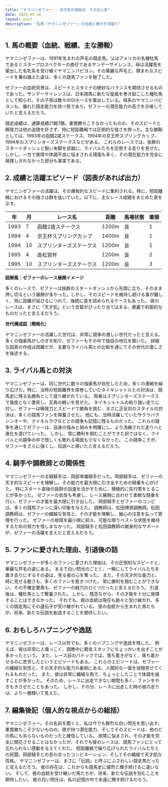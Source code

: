 ```yaml
---
title: "ヤマニンゼファー - 天才肌の韋駄天、その光と影"
date: 2025-05-26
layout: post
description: "名馬『ヤマニンゼファー』の伝説と魅力を深堀り"
---
```


## 1. 馬の概要（血統、戦績、主な勝鞍）

ヤマニンゼファーは、1991年生まれの芦毛の競走馬。父はアメリカの名種牡馬であるミスタープロスペクターの直仔であるサンデーサイレンス、母は活躍馬を輩出した名牝系を受け継ぐヤマニンパピヨン。その華麗な芦毛と、類まれなスピードを兼ね備えた姿は、多くの競馬ファンを魅了した。

ゼファーの血統背景は、スピードとスタミナの絶妙なバランスを期待させるものであった。サンデーサイレンスは、日本競馬に新たな旋風を巻き起こした種牡馬として知られ、その子孫は数々のGIホースを輩出している。母系のヤマニンパピヨンも、優れた競走能力を持つ馬であり、ゼファーの潜在能力の高さを示唆していたと言えるだろう。

競走成績は、通算成績21戦7勝。重賞勝ちこそなかったものの、そのスピードと瞬発力は他の追随を許さず、特に短距離戦では圧倒的な強さを誇った。主な勝鞍としては、1993年の函館2歳ステークス、1994年の京王杯スプリングカップ、1994年のスプリンターズステークスなどがある。  これらのレースでは、抜群のスタートダッシュと鋭い末脚を武器に、ライバルたちを圧倒する走りを見せた。  しかし、一方で故障や体調不良に悩まされる場面も多く、その潜在能力を完全に発揮しきれなかった部分も事実である。


## 2. 成績と活躍エピソード（図表があれば出力）

ヤマニンゼファーの活躍は、その爆発的なスピードに集約される。特に、短距離戦におけるその強さは群を抜いていた。以下に、主なレース成績をまとめた表を示す。

| 年 | 月 | レース名           | 距離 | 馬場状態 | 着順 |
|---|----|--------------------|-------|----------|------|
| 1993 | 7  | 函館2歳ステークス   | 1200m| 良       | 1     |
| 1994 | 4  | 京王杯スプリングカップ| 1400m| 良       | 1     |
| 1994 | 10 | スプリンターズステークス| 1200m| 良       | 1     |
| 1995 | 4  | 高松宮杯           | 1200m| 良       | 2     |
| 1995 | 10 | スプリンターズステークス| 1200m| 良       | 3     |


**図解風：ゼファーのレース展開イメージ**

多くのレースで、ゼファーは抜群のスタートダッシュから先頭に立ち、そのまま押し切るという展開が多かった。しかし、そのスピードを維持し続ける事が難しく、特に距離が延びるにつれて、後続に差を詰められるケースもあった。  彼のレースは、まさに「天才肌」という言葉がぴったり当てはまる、華麗で刹那的なものだったと言えるだろう。


**世代構成図（簡略化）**

ヤマニンゼファーの活躍した世代は、非常に競争の激しい世代だったと言える。  多くの強豪馬がしのぎを削り、ゼファーもその中で独自の地位を築いた。  詳細な図表の作成は困難だが、主要なライバル馬との比較を通じてその世代の激しさを後述する。


## 3. ライバル馬との対決

ヤマニンゼファーは、同じ世代に数々の強豪馬が存在したため、多くの激戦を繰り広げた。特に、当時の短距離界を席巻していたタイキシャトルとの対決は、競馬史に残る名勝負として語り継がれている。  両者はスプリンターズステークスで幾度となく激突し、互角の戦いを見せた。  タイキシャトルの粘り強い走りに対し、ゼファーは瞬発力とスピードで勝負を挑む、まさに正反対のスタイルの対決は、多くの競馬ファンを興奮させた。  他にも、当時活躍していたサクラバクシンオーや、マイネルラヴなどとの競争も記憶に残るものだった。  これらの競争を通じてゼファーは、自身の強みと弱みを明確にし、より洗練された走りへと進化を遂げていった。  しかし、常に勝利を掴むことができた訳ではなく、ライバルとの競争の中で惜しくも敗れる場面も少なくなかった。  この競争こそが、ゼファーをさらに強くし、伝説へと導いたと言えるだろう。


## 4. 騎手や調教師との関係性

ヤマニンゼファーの主戦騎手は、岡部幸雄騎手だった。岡部騎手は、ゼファーの天才的なスピードを理解し、その能力を最大限に引き出すための騎乗を心がけた。  特にスタート直後の抜群の加速を活かすために、積極的に先行策をとることが多かった。  ゼファーの気性も考慮し、レース展開に合わせて柔軟な騎乗を行い、ゼファーの才能を最大限に引き出した。  岡部騎手とゼファーのコンビは、多くの競馬ファンに深い印象を与えた。  調教師は、松田博資調教師。松田調教師は、ゼファーの繊細な気性と、その才能を理解し、細心の注意を払って管理を行った。  ゼファーの故障を最小限に抑え、可能な限りベストな状態を維持するための努力を惜しまなかった。  岡部騎手と松田調教師の献身的なサポートが、ゼファーの活躍を支えたと言えるだろう。


## 5. ファンに愛された理由、引退後の話

ヤマニンゼファーが多くのファンに愛された理由は、その圧倒的なスピードと、華麗な芦毛の姿にある。  まるで白い閃光のごとく、一瞬にしてライバルたちを置き去りにするその姿は、見る者の心を奪った。  また、その天才的な能力と、時に見せる脆さも、多くのファンを惹きつけた。  常に勝利を掴むことができない、その不確定要素も、ゼファーの魅力のひとつだったと言えるだろう。  引退後は、種牡馬として繋養された。  しかし、残念ながら、その才能を十分に発揮することはできなかった。  それでも、彼の血統は現在も脈々と受け継がれ、多くの競走馬にその遺伝子が受け継がれている。  彼の血統から生まれた馬たちが、将来、新たな伝説を創造することを期待したい。


## 6. おもしろハプニングや逸話

ヤマニンゼファーは、レース以外でも、多くのハプニングや逸話を残した。  例えば、彼は非常に人懐っこく、調教中に厩舎スタッフにちょっかいを出すことが多かったという。  また、レース前のパドックでは、落ち着きがなく、落ち着かせるのに苦労したというエピソードもある。  これらのエピソードは、ゼファーの繊細な気性と、その天才的な能力の裏側にある、人間的な一面を垣間見せてくれるものだった。  また、彼は非常に繊細な馬で、ちょっとしたことで体調を崩すことが多かった。  そのため、レースに出走できない期間も多く、ファンをやきもきさせたこともあった。  しかし、その分、レースに出走した時の彼の走りは、より一層輝いて見えた。


## 7. 編集後記（個人的な視点からの総括）

ヤマニンゼファー。その名前を聞くと、私は今でも鮮烈な白い閃光を思い出す。  重賞勝ちこそ少ないものの、彼が持つ潜在能力、そしてそのスピードは、他のどの馬にも劣らないものだったと確信している。  故障に悩まされ、その才能を完全に開花させることはなかったが、それでも彼のレースは、競馬ファンにとって忘れられない感動を与えてくれた。  短距離戦で繰り広げられたライバルたちとの死闘、岡部騎手との息の合ったコンビネーション、そしてその繊細で天才肌な性格。  ヤマニンゼファーは、まさに「伝説」と呼ぶにふさわしい競走馬だったと言えるだろう。  彼の存在は、これからも競馬史に燦然と輝き続けるに違いない。  そして、彼の血統を受け継いだ馬たちが、将来、新たな伝説を刻むことを期待したい。  彼の白い閃光は、私の記憶の中で永遠に輝き続けるだろう。

